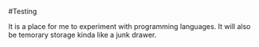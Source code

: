 #Testing

It is a place for me to experiment with programming languages. It will also be temorary storage kinda like a junk drawer.